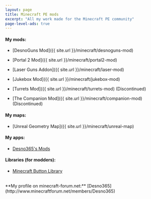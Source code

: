 ```yaml
---
layout: page
title: Minecraft PE mods
excerpt: "All my work made for the Minecraft PE community"
page-level-ads: true
---
```


#### My mods:

* [DesnoGuns Mod]({{ site.url }}/minecraft/desnoguns-mod)

* [Portal 2 Mod]({{ site.url }}/minecraft/portal2-mod)

* [Laser Guns Addon]({{ site.url }}/minecraft/laser-mod)

* [Jukebox Mod]({{ site.url }}/minecraft/jukebox-mod)

* [Turrets Mod]({{ site.url }}/minecraft/turrets-mod) (Discontinued)

* [The Companion Mod]({{ site.url }}/minecraft/companion-mod) (Discontinued)

#### My maps:

* [Unreal Geometry Map]({{ site.url }}/minecraft/unreal-map)

#### My apps:

* [Desno365's Mods](https://play.google.com/store/apps/details?id=com.desno365.mods)

#### Libraries (for modders):
* [Minecraft Button Library](https://github.com/Desno365/Minecraft-Button-Library)

<br>
**My profile on minecraft-forum.net:** [Desno365](http://www.minecraftforum.net/members/Desno365)
